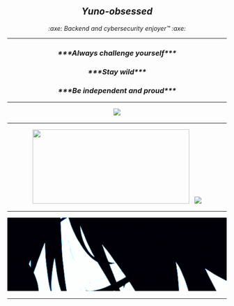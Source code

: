 <h2 align="center"><i>Yuno-obsessed</i></h1>
<p align="center"><i> :axe: Backend and cybersecurity enjoyer™ :axe:</i></p>
<hr>
<h3 align="center"><i>***Always challenge yourself***</i></h2>
<h3 align="center"><i>***Stay wild***</i></h2>
<h3 align="center"><i>***Be independent and proud***</i></h2>

---

<p align="center">
<a href="https://discord.com/users/566566562031468554"><code><img src="https://discord.c99.nl/widget/theme-3/566566562031468554.png" height="80px"></code></a>

---

<div align="center">
<img src="https://github-readme-stats.vercel.app/api/top-langs/?username=Yuno-obsessed&theme=tokyonight&layout=compact&hide=css" width="360.6" height="170" />&nbsp;&nbsp;&nbsp;<img src="https://github-readme-stats.vercel.app/api?username=Yuno-obsessed&theme=tokyonight&show_icons=true" height="170" />
</div>

---

<img src="/assets/anime_eye_cropped.gif"/>

---




